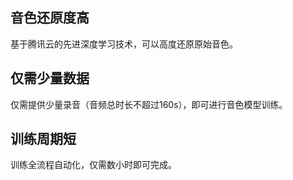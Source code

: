 ## 音色还原度高
基于腾讯云的先进深度学习技术，可以高度还原原始音色。
## 仅需少量数据
仅需提供少量录音（音频总时长不超过160s），即可进行音色模型训练。
## 训练周期短
训练全流程自动化，仅需数小时即可完成。
